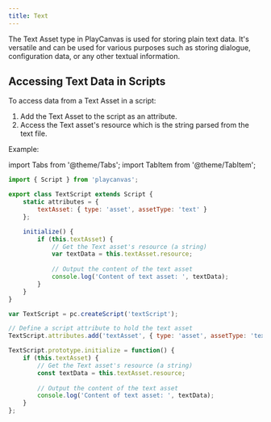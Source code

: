 ```yaml
---
title: Text
---
```


The Text Asset type in PlayCanvas is used for storing plain text data. It's versatile and can be used for various purposes such as storing dialogue, configuration data, or any other textual information.

## Accessing Text Data in Scripts

To access data from a Text Asset in a script:

1. Add the Text Asset to the script as an attribute.
2. Access the Text asset's resource which is the string parsed from the text file.

Example:

import Tabs from '@theme/Tabs';
import TabItem from '@theme/TabItem';

<Tabs defaultValue="legacy" groupId='script-code'>
<TabItem  value="esm" label="ESM">

```javascript
import { Script } from 'playcanvas';

export class TextScript extends Script {
    static attributes = {
        textAsset: { type: 'asset', assetType: 'text' }
    };

    initialize() {
        if (this.textAsset) {
            // Get the Text asset's resource (a string)
            var textData = this.textAsset.resource;
            
            // Output the content of the text asset
            console.log('Content of text asset: ', textData);
        }
    }
}
```

</TabItem>
<TabItem value="legacy" label="Legacy">

```javascript
var TextScript = pc.createScript('textScript');

// Define a script attribute to hold the text asset
TextScript.attributes.add('textAsset', { type: 'asset', assetType: 'text' });

TextScript.prototype.initialize = function() {
    if (this.textAsset) {
        // Get the Text asset's resource (a string)
        const textData = this.textAsset.resource;
        
        // Output the content of the text asset
        console.log('Content of text asset: ', textData);
    }
};
```

</TabItem>
</Tabs>
